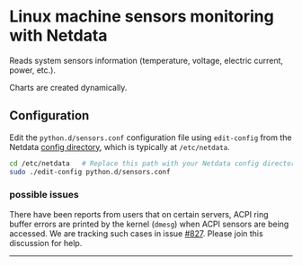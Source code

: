 <!--
title: "Linux machine sensors monitoring with Netdata"
custom_edit_url: https://github.com/netdata/netdata/edit/master/collectors/python.d.plugin/sensors/README.md
sidebar_label: "Linux machine sensors"
-->

# Linux machine sensors monitoring with Netdata

Reads system sensors information (temperature, voltage, electric current, power, etc.).

Charts are created dynamically.

## Configuration

Edit the `python.d/sensors.conf` configuration file using `edit-config` from the Netdata [config
directory](/docs/configure/nodes.md), which is typically at `/etc/netdata`.

```bash
cd /etc/netdata   # Replace this path with your Netdata config directory, if different
sudo ./edit-config python.d/sensors.conf
```

### possible issues

There have been reports from users that on certain servers, ACPI ring buffer errors are printed by the kernel (`dmesg`) when ACPI sensors are being accessed.
We are tracking such cases in issue [#827](https://github.com/netdata/netdata/issues/827).
Please join this discussion for help.

---


